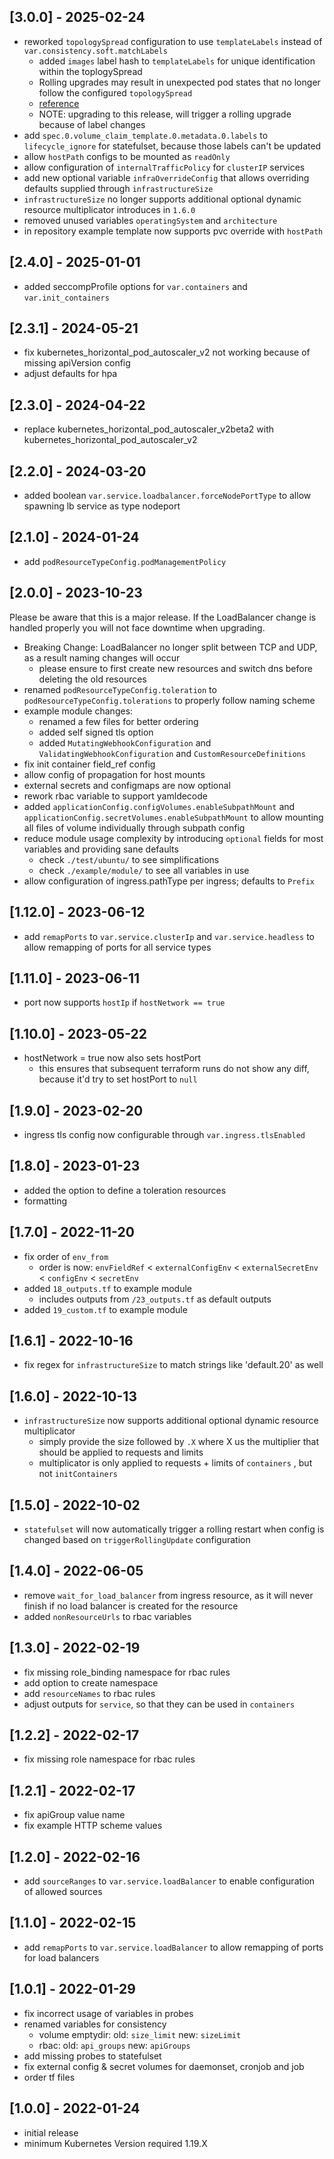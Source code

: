 ## [3.0.0] - 2025-02-24

- reworked `topologySpread` configuration to use `templateLabels`  instead of `var.consistency.soft.matchLabels`
  - added `images` label hash to `templateLabels` for unique identification within the toplogySpread
  - Rolling upgrades may result in unexpected pod states that no longer follow the configured `topologySpread` 
  - [reference](https://github.com/kubernetes/kubernetes/issues/98215#issuecomment-766146323)
  - NOTE: upgrading to this release, will trigger a rolling upgrade because of label changes
- add `spec.0.volume_claim_template.0.metadata.0.labels` to `lifecycle_ignore` for statefulset, because those labels can't be updated
- allow `hostPath` configs to be mounted as `readOnly`
- allow configuration of `internalTrafficPolicy` for `clusterIP` services
- add new optional variable `infraOverrideConfig` that allows overriding defaults supplied through `infrastructureSize`
- `infrastructureSize` no longer supports additional optional dynamic resource multiplicator introduces in `1.6.0`
- removed unused variables `operatingSystem` and `architecture`
- in repository example template now supports pvc override with `hostPath`

## [2.4.0] - 2025-01-01

- added seccompProfile options for `var.containers` and `var.init_containers`

## [2.3.1] - 2024-05-21

- fix kubernetes_horizontal_pod_autoscaler_v2 not working because of missing apiVersion config
- adjust defaults for hpa

## [2.3.0] - 2024-04-22

- replace kubernetes_horizontal_pod_autoscaler_v2beta2 with kubernetes_horizontal_pod_autoscaler_v2

## [2.2.0] - 2024-03-20

- added boolean `var.service.loadbalancer.forceNodePortType` to allow spawning lb service as type nodeport

## [2.1.0] - 2024-01-24

- add `podResourceTypeConfig.podManagementPolicy`

## [2.0.0] - 2023-10-23

Please be aware that this is a major release. If the LoadBalancer change is handled properly you will not face downtime when upgrading.

- Breaking Change: LoadBalancer no longer split between TCP and UDP, as a result naming changes will occur
  - please ensure to first create new resources and switch dns before deleting the old resources
- renamed `podResourceTypeConfig.toleration` to `podResourceTypeConfig.tolerations` to properly follow naming scheme
- example module changes:
  - renamed a few files for better ordering
  - added self signed tls option
  - added `MutatingWebhookConfiguration` and `ValidatingWebhookConfiguration` and `CustomResourceDefinitions`
- fix init container field_ref config
- allow config of propagation for host mounts
- external secrets and configmaps are now optional
- rework rbac variable to support yamldecode 
- added `applicationConfig.configVolumes.enableSubpathMount` and `applicationConfig.secretVolumes.enableSubpathMount` to allow mounting all files of volume individually through subpath config
- reduce module usage complexity by introducing `optional` fields for most variables and providing sane defaults
  - check `./test/ubuntu/` to see simplifications
  - check `./example/module/` to see all variables in use
- allow configuration of ingress.pathType per ingress; defaults to `Prefix`


## [1.12.0] - 2023-06-12

- add `remapPorts` to `var.service.clusterIp` and `var.service.headless` to allow remapping of ports for all service types

## [1.11.0] - 2023-06-11

- port now supports `hostIp` if `hostNetwork == true`

## [1.10.0] - 2023-05-22

- hostNetwork = true now also sets hostPort 
  - this ensures that subsequent terraform runs do not show any diff, because it'd try to set hostPort to `null`

## [1.9.0] - 2023-02-20

- ingress tls config now configurable through `var.ingress.tlsEnabled`

## [1.8.0] - 2023-01-23

- added the option to define a toleration resources
- formatting

## [1.7.0] - 2022-11-20

- fix order of `env_from`
  - order is now: `envFieldRef` < `externalConfigEnv` < `externalSecretEnv` < `configEnv` < `secretEnv`
- added `18_outputs.tf` to example module
  - includes outputs from `/23_outputs.tf` as default outputs
- added `19_custom.tf` to example module


## [1.6.1] - 2022-10-16

- fix regex for `infrastructureSize` to match strings like 'default.20' as well

## [1.6.0] - 2022-10-13

- `infrastructureSize` now supports additional optional dynamic resource multiplicator
  - simply provide the size followed by `.X` where X us the multiplier that should be applied to requests and limits
  - multiplicator is only applied to requests + limits of `containers` , but not `initContainers`


## [1.5.0] - 2022-10-02

- `statefulset` will now automatically trigger a rolling restart when config is changed based on `triggerRollingUpdate` configuration

## [1.4.0] - 2022-06-05

- remove `wait_for_load_balancer` from ingress resource, as it will never finish if no load balancer is created for the resource
- added `nonResourceUrls` to rbac variables

## [1.3.0] - 2022-02-19

- fix missing role_binding namespace for rbac rules
- add option to create namespace
- add `resourceNames` to rbac rules
- adjust outputs for `service`, so that they can be used in `containers`

## [1.2.2] - 2022-02-17

- fix missing role namespace for rbac rules

## [1.2.1] - 2022-02-17

- fix apiGroup value name
- fix example HTTP scheme values

## [1.2.0] - 2022-02-16

- add `sourceRanges` to `var.service.loadBalancer` to enable configuration of allowed sources

## [1.1.0] - 2022-02-15

- add `remapPorts` to `var.service.loadBalancer` to allow remapping of ports for load balancers

## [1.0.1] - 2022-01-29

- fix incorrect usage of variables in probes
- renamed variables for consistency
  - volume emptydir: old: `size_limit` new: `sizeLimit`
  - rbac: old: `api_groups` new: `apiGroups`
- add missing probes to statefulset
- fix external config & secret volumes for daemonset, cronjob and job
- order tf files

## [1.0.0] - 2022-01-24

- initial release
- minimum Kubernetes Version required 1.19.X
